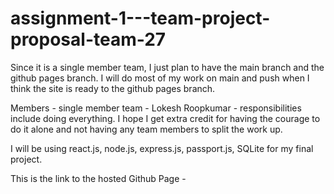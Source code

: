 ﻿# assignment-1---team-project-proposal-team-27
 
Since it is a single member team, I just plan to have the main branch and the github pages branch. I will do most of my work on main and push when I think the site is ready to the github pages branch.

Members - single member team - Lokesh Roopkumar - responsibilities include doing everything. I hope I get extra credit for having the courage to do it alone and not having any team members to split the work up.

I will be using react.js, node.js, express.js, passport.js, SQLite for my final project.

This is the link to the hosted Github Page - 
